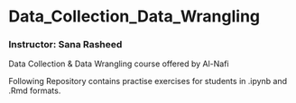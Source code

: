 # Data_Collection_Data_Wrangling
### Instructor: Sana Rasheed

Data Collection &amp; Data Wrangling course offered by Al-Nafi 

Following Repository contains practise exercises for students in .ipynb and .Rmd formats.
